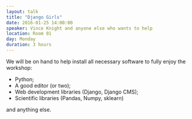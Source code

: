 ```yaml
---
layout: talk
title: "Django Girls"
date: 2016-01-25 14:00:00
speaker: Vince Knight and anyone else who wants to help
location: Room 01
day: Monday
duration: 3 hours
---
```


We will be on hand to help install all necessary software to fully enjoy the
workshop:

- Python;
- A good editor (or two);
- Web development libraries (Django, Django CMS);
- Scientific libraries (Pandas, Numpy, sklearn)

and anything else.
